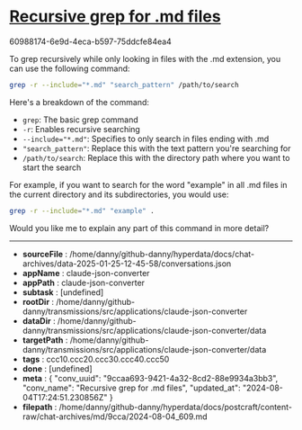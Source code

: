 # [Recursive grep for .md files](https://claude.ai/chat/9ccaa693-9421-4a32-8cd2-88e9934a3bb3)

60988174-6e9d-4eca-b597-75ddcfe84ea4

 To grep recursively while only looking in files with the .md extension, you can use the following command:

```bash
grep -r --include="*.md" "search_pattern" /path/to/search
```

Here's a breakdown of the command:

- `grep`: The basic grep command
- `-r`: Enables recursive searching
- `--include="*.md"`: Specifies to only search in files ending with .md
- `"search_pattern"`: Replace this with the text pattern you're searching for
- `/path/to/search`: Replace this with the directory path where you want to start the search

For example, if you want to search for the word "example" in all .md files in the current directory and its subdirectories, you would use:

```bash
grep -r --include="*.md" "example" .
```

Would you like me to explain any part of this command in more detail?

---

* **sourceFile** : /home/danny/github-danny/hyperdata/docs/chat-archives/data-2025-01-25-12-45-58/conversations.json
* **appName** : claude-json-converter
* **appPath** : claude-json-converter
* **subtask** : [undefined]
* **rootDir** : /home/danny/github-danny/transmissions/src/applications/claude-json-converter
* **dataDir** : /home/danny/github-danny/transmissions/src/applications/claude-json-converter/data
* **targetPath** : /home/danny/github-danny/transmissions/src/applications/claude-json-converter/data
* **tags** : ccc10.ccc20.ccc30.ccc40.ccc50
* **done** : [undefined]
* **meta** : {
  "conv_uuid": "9ccaa693-9421-4a32-8cd2-88e9934a3bb3",
  "conv_name": "Recursive grep for .md files",
  "updated_at": "2024-08-04T17:24:51.230856Z"
}
* **filepath** : /home/danny/github-danny/hyperdata/docs/postcraft/content-raw/chat-archives/md/9cca/2024-08-04_609.md